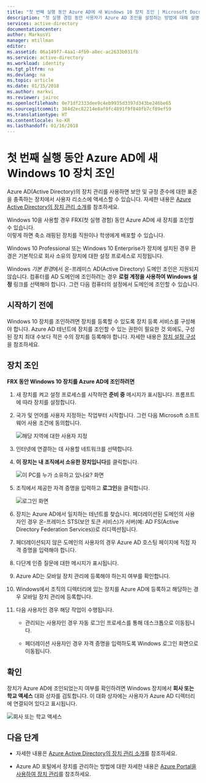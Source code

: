 ```yaml
---
title: "첫 번째 실행 동안 Azure AD에 새 Windows 10 장치 조인 | Microsoft Docs"
description: "첫 실행 경험 동안 사용자가 Azure AD 조인을 설정하는 방법에 대해 설명하는 항목입니다."
services: active-directory
documentationcenter: 
author: MarkusVi
manager: mtillman
editor: 
ms.assetid: 06a149f7-4aa1-4fb9-a8ec-ac2633b031fb
ms.service: active-directory
ms.workload: identity
ms.tgt_pltfrm: na
ms.devlang: na
ms.topic: article
ms.date: 01/15/2018
ms.author: markvi
ms.reviewer: jairoc
ms.openlocfilehash: 0e71df2333dee9c4eb9935d3397d343be246be65
ms.sourcegitcommit: 384d2ec82214e8af0fc4891f9f840fb7cf89ef59
ms.translationtype: HT
ms.contentlocale: ko-KR
ms.lasthandoff: 01/16/2018
---
```

# <a name="join-a-new-windows-10-device-with-azure-ad-during-a-first-run"></a>첫 번째 실행 동안 Azure AD에 새 Windows 10 장치 조인

Azure AD(Active Directory)의 장치 관리를 사용하면 보안 및 규정 준수에 대한 표준을 충족하는 장치에서 사용자 리소스에 액세스할 수 있습니다. 자세한 내용은 [Azure Active Directory의 장치 관리 소개](device-management-introduction.md)를 참조하세요.

Windows 10을 사용할 경우 FRX(첫 실행 경험) 동안 Azure AD에 새 장치를 조인할 수 있습니다.  
이렇게 하면 축소 래핑된 장치를 직원이나 학생에게 배포할 수 있습니다.

Windows 10 Professional 또는 Windows 10 Enterprise가 장치에 설치된 경우 환경은 기본적으로 회사 소유의 장치에 대한 설정 프로세스로 지정됩니다.

Windows *기본 환경*에서 온-프레미스 AD(Active Directory) 도메인 조인은 지원되지 않습니다. 컴퓨터를 AD 도메인에 조인하려는 경우 **로컬 계정을 사용하여 Windows 설정** 링크를 선택해야 합니다. 그런 다음 컴퓨터의 설정에서 도메인에 조인할 수 있습니다.
 


## <a name="before-you-begin"></a>시작하기 전에

Windows 10 장치를 조인하려면 장치를 등록할 수 있도록 장치 등록 서비스를 구성해야 합니다. Azure AD 테넌트에 장치를 조인할 수 있는 권한이 필요한 것 외에도, 구성된 장치 최대 수보다 적은 수의 장치를 등록해야 합니다. 자세한 내용은 [장치 설정 구성](device-management-azure-portal.md#configure-device-settings)을 참조하세요.

## <a name="joining-a-device"></a>장치 조인

**FRX 동안 Windows 10 장치를 Azure AD에 조인하려면**


1. 새 장치를 켜고 설정 프로세스를 시작하면 **준비 중** 메시지가 표시됩니다. 프롬프트에 따라 장치를 설정합니다.

2. 국가 및 언어를 사용자 지정하는 작업부터 시작합니다. 그런 다음 Microsoft 소프트웨어 사용 조건에 동의합니다.
 
    ![해당 지역에 대한 사용자 지정](./media/device-management-azuread-joined-devices-frx/01.png)

3. 인터넷에 연결하는 데 사용할 네트워크를 선택합니다.

4. **이 장치는 내 조직에서 소유한 장치입니다**를 클릭합니다. 

    ![이 PC를 누가 소유하고 있나요? 화면](./media/device-management-azuread-joined-devices-frx/02.png)

5. 조직에서 제공한 자격 증명을 입력하고 **로그인**을 클릭합니다.

    ![로그인 화면](./media/device-management-azuread-joined-devices-frx/03.png)

6. 장치는 Azure AD에서 일치하는 테넌트를 찾습니다. 페더레이션된 도메인의 사용자인 경우 온-프레미스 STS(보안 토큰 서비스)가 서버(예: AD FS(Active Directory Federation Services))로 리디렉션됩니다.

7. 페더레이션되지 않은 도메인의 사용자의 경우 Azure AD 호스팅 페이지에 직접 자격 증명을 입력해야 합니다. 

8. 다단계 인증 질문에 대한 메시지가 표시됩니다. 
 
9. Azure AD는 모바일 장치 관리에 등록해야 하는지 여부를 확인합니다.

10. Windows에서 조직의 디렉터리에 있는 장치를 Azure AD에 등록하고 해당하는 경우 모바일 장치 관리에 등록합니다.

11. 다음 사용자인 경우 해당 작업이 수행됩니다.
    - 관리되는 사용자인 경우 자동 로그인 프로세스를 통해 데스크톱으로 이동됩니다.

    - 페더레이션 사용자인 경우 자격 증명을 입력하도록 Windows 로그인 화면으로 이동됩니다.

## <a name="verification"></a>확인

장치가 Azure AD에 조인되었는지 여부를 확인하려면 Windows 장치에서 **회사 또는 학교 액세스** 대화 상자를 검토합니다. 이 대화 상자에는 사용자가 Azure AD 디렉터리에 연결되어 있다고 표시됩니다.

![회사 또는 학교 액세스](./media/device-management-azuread-joined-devices-frx/13.png)


## <a name="next-steps"></a>다음 단계

- 자세한 내용은 [Azure Active Directory의 장치 관리 소개](device-management-introduction.md)를 참조하세요.

- Azure AD 포털에서 장치를 관리하는 방법에 대한 자세한 내용은 [Azure Portal을 사용하여 장치 관리](device-management-azure-portal.md)를 참조하세요.
